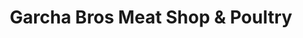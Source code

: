 ---
title: "Garcha Bros Meat Shop & Poultry"
url: /abbotsford/garcha-bros-meat-shop-and-poultry/
shop: butcher
---